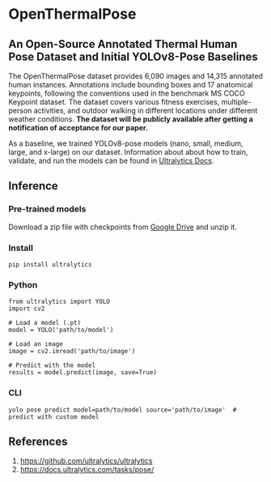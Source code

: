 # OpenThermalPose
## An Open-Source Annotated Thermal Human Pose Dataset and Initial YOLOv8-Pose Baselines
The OpenThermalPose dataset provides 6,090 images and 14,315 annotated human instances. Annotations include bounding boxes and 17 anatomical keypoints, following the conventions used in the benchmark MS COCO Keypoint dataset. The dataset covers various fitness exercises, multiple-person activities, and outdoor walking in different locations under different weather conditions. **The dataset will be publicly available after getting a notification of acceptance for our paper.**

As a baseline, we trained YOLOv8-pose models (nano, small, medium, large, and x-large) on our dataset. Information about about how to train, validate, and run the models can be found in [Ultralytics Docs](https://docs.ultralytics.com/tasks/pose/).

## Inference
### Pre-trained models
Download a zip file with checkpoints from [Google Drive](https://drive.google.com/file/d/1PHyHSuM-n2XgqNgpl55Nn7fAqhukVEXw/view?usp=sharing) and unzip it. 

### Install
```
pip install ultralytics
```
### Python 
```
from ultralytics import YOLO
import cv2

# Load a model (.pt)
model = YOLO('path/to/model')  

# Load an image
image = cv2.imread('path/to/image')

# Predict with the model
results = model.predict(image, save=True)  
```
### CLI
```
yolo pose predict model=path/to/model source='path/to/image'  # predict with custom model
```

## References
1. https://github.com/ultralytics/ultralytics
2. https://docs.ultralytics.com/tasks/pose/ 
